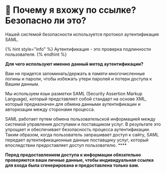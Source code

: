 # 🔗 Почему я вхожу по ссылке? Безопасно ли это?

Нашей системой безопасности используется протокол аутентификация SAML.&#x20;

{% hint style="info" %}
Аутентификация - это проверка подлинности пользователя.
{% endhint %}

**Для чего используют именно данный метод аутентификации?**

Вам не придется запоминать/держать в памяти многочисленные логины и пароли, чтобы избежать утери паролей и потери доступа к Вашим данным.&#x20;

Мы используем язык разметки SAML (Security Assertion Markup Language), который представляет собой стандарт на основе XML, который предназначен для обмена данными аутентификации и авторизации между сторонами процесса.&#x20;

SAML работает путем обмена пользовательской информацией между системой управления доступами и поставщиком услуг. В результате это упрощает и обеспечивает безопасность процесса аутентификации. Таким образом, когда пользователь запрашивает доступ к сайту, SAML передает аутентификационные данные поставщику услуг, который впоследствии предоставляет доступ пользователю. ****&#x20;

**Перед предоставлением доступа к информации обязательно проверяются ваши личные данные, чтобы индивидуальная ссылка для входа была сгенерирована и предоставлена только вам.**

